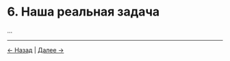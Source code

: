 # 6. Наша реальная задача

...

---
<div class="navigation-links">
<a href="../05_Почему_мы_сознательные_существа/" class="nav-link prev-link">← Назад</a> | <a href="../07_Перспективы_и_этические_последствия/" class="nav-link next-link">Далее →</a>
</div>
